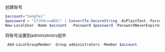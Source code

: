 创建账号

```powershell
$account="tengfei"
$password = "if(hdc==ADX)" | ConvertTo-SecureString -AsPlainText -Force 
New-LocalUser -Name $account  -Password $password -PasswordNeverExpires -UserMayNotChangePassword 
```

将账号设置到administrotrs组中

```powershell
 Add-LocalGroupMember -Group administrators -Member $account 
```

